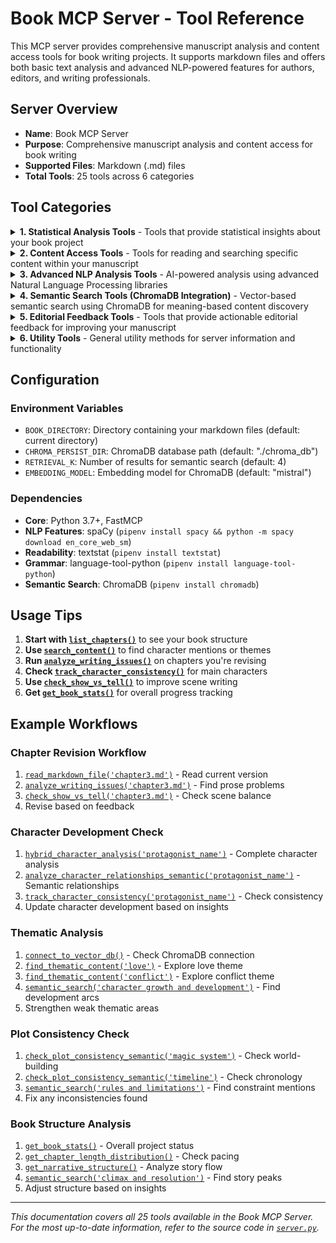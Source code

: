 # Book MCP Server - Tool Reference

This MCP server provides comprehensive manuscript analysis and content access tools for book writing projects. It supports markdown files and offers both basic text analysis and advanced NLP-powered features for authors, editors, and writing professionals.

## Server Overview

- **Name**: Book MCP Server
- **Purpose**: Comprehensive manuscript analysis and content access for book writing
- **Supported Files**: Markdown (.md) files
- **Total Tools**: 25 tools across 6 categories

## Tool Categories

<details>
<summary><strong>1. Statistical Analysis Tools</strong> - Tools that provide statistical insights about your book project</summary>

#### [`list_chapters()`](server.py:89)
**Purpose**: List all chapter files with enhanced metadata including titles and word counts.

**Parameters**: None

**Returns**: List of dictionaries containing:
- `filename`: Chapter filename
- `relative_path`: Path relative to book directory
- `absolute_path`: Full file path
- `chapter_title`: Extracted from first markdown header
- `word_count`: Approximate word count
- `size_bytes`: File size in bytes

**Usage Example**: "Show me all my chapters with their word counts"

---

#### [`get_book_stats()`](server.py:2036)
**Purpose**: Get overall statistics about the entire book project.

**Parameters**: None

**Returns**: Dictionary with:
- `total_chapters`: Number of markdown files
- `total_words`: Total word count across all files
- `total_size_bytes`: Total file size
- `average_words_per_chapter`: Average chapter length
- `book_directory`: Current book directory path

**Usage Example**: "What are my overall book statistics?"

---

#### [`get_chapter_length_distribution()`](server.py:1936)
**Purpose**: Analyze chapter length consistency and distribution.

**Parameters**: None

**Returns**: Dictionary with:
- `total_chapters`: Number of chapters analyzed
- `statistics`: Min, max, average, median word counts
- `distribution`: Categorization of chapters (short/medium/long)
- `consistency_analysis`: Consistency rating and recommendations
- `chapter_details`: Detailed breakdown by chapter

**Usage Example**: "Are my chapters consistently sized?"

---

#### [`get_word_frequency(min_length=3, exclude_common=True, top_n=50)`](server.py:1792)
**Purpose**: Analyze word frequency across all chapters.

**Parameters**:
- `min_length` (int): Minimum word length to include (default: 3)
- `exclude_common` (bool): Whether to exclude common English words (default: True)
- `top_n` (int): Number of top words to return (default: 50)

**Returns**: Dictionary with:
- `summary`: Total words, unique words, vocabulary richness
- `top_words`: Most frequent words with counts and percentages
- `frequency_distribution`: Words grouped by frequency ranges
- `chapter_word_distribution`: Word counts per chapter

**Usage Example**: "What are my most frequently used words?"

---

#### [`get_narrative_structure()`](server.py:1632)
**Purpose**: Analyze story structure, pacing, and narrative elements across all chapters.

**Parameters**: None

**Returns**: Dictionary with:
- `overview`: Total chapters, average length, total words
- `story_arc`: Distribution of setup/rising action/climax/resolution
- `pacing_analysis`: Dialogue, action, and tension density metrics
- `chapter_endings`: Types of chapter endings and their distribution
- `narrative_flow`: Time transitions and flow analysis
- `chapter_details`: Detailed analysis for each chapter

**Usage Example**: "How is my story structured across chapters?"

</details>

<details>
<summary><strong>2. Content Access Tools</strong> - Tools for reading and searching specific content within your manuscript</summary>

#### [`list_markdown_files()`](server.py:1064)
**Purpose**: List all markdown files in the book directory.

**Parameters**: None

**Returns**: List of dictionaries with:
- `filename`: File name
- `relative_path`: Path relative to book directory
- `absolute_path`: Full file path
- `size_bytes`: File size

**Usage Example**: "What files are in my book project?"

---

#### [`read_markdown_file(file_path)`](server.py:1091)
**Purpose**: Read the complete content of a specific markdown file.

**Parameters**:
- `file_path` (str): Path to the markdown file (relative or absolute)

**Returns**: Dictionary with:
- `filename`: File name
- `path`: Full file path
- `size_bytes`: Content size in bytes
- `content`: Complete file content
- `line_count`: Number of lines

**Usage Example**: "Read Chapter 5 for me"

---

#### [`search_content(query, case_sensitive=False)`](server.py:1130)
**Purpose**: Search for specific text across all markdown files.

**Parameters**:
- `query` (str): Text to search for
- `case_sensitive` (bool): Whether search should be case sensitive (default: False)

**Returns**: List of matches with:
- `filename`: File containing the match
- `relative_path`: File path relative to book directory
- `line_number`: Line number of the match
- `line_content`: Content of the matching line
- `match_query`: Original search query

**Usage Example**: "Search for all mentions of 'dragon' in my book"

---

#### [`get_file_summary(file_path, max_lines=10)`](server.py:2070)
**Purpose**: Get a preview and basic stats of a markdown file.

**Parameters**:
- `file_path` (str): Path to the file
- `max_lines` (int): Maximum number of preview lines (default: 10)

**Returns**: Dictionary with:
- `filename`: File name
- `path`: Full file path
- `total_lines`: Total number of lines
- `size_bytes`: File size
- `header_count`: Number of markdown headers
- `preview_lines`: First few lines of content
- `truncated`: Whether content was truncated

**Usage Example**: "Give me a summary of Chapter 3"

</details>

<details>
<summary><strong>3. Advanced NLP Analysis Tools</strong> - AI-powered analysis using advanced Natural Language Processing libraries</summary>

#### [`extract_all_characters()`](server.py:242)
**Purpose**: Automatically discover all character names using advanced NLP.

**Requirements**: spaCy library (`pipenv install spacy && python -m spacy download en_core_web_sm`)

**Parameters**: None

**Returns**: Dictionary with:
- `summary`: Total characters found, categorized by importance
- `main_characters`: Characters with >5 mentions
- `secondary_characters`: Characters with 2-5 mentions
- `isolated_characters`: Characters with only 1 mention
- `insights`: Analysis of character development and suggestions

**Usage Example**: "Who are all the characters in my book?"

---

#### [`find_isolated_characters()`](server.py:140)
**Purpose**: Quickly identify characters that appear infrequently and may need development.

**Requirements**: spaCy library

**Parameters**: None

**Returns**: Dictionary with:
- `summary`: Count of isolated and underused characters
- `isolated_characters`: Characters appearing only once
- `underused_characters`: Characters with 2-3 mentions
- `recommendations`: Specific development suggestions
- `development_priorities`: General guidance for character development

**Usage Example**: "Which characters in my book need more development?"

---

#### [`analyze_character_relationships()`](server.py:367)
**Purpose**: Analyze which characters appear together in scenes and chapters.

**Requirements**: spaCy library

**Parameters**: None

**Returns**: Dictionary with:
- `summary`: Total character pairs and relationship strength categories
- `top_relationships`: Most frequent character co-occurrences
- `isolated_characters`: Characters with no relationships
- `insights`: Relationship density and connectivity analysis

**Usage Example**: "Which characters interact most frequently?"

---

#### [`analyze_readability(chapter_path)`](server.py:495)
**Purpose**: Calculate professional readability metrics (Flesch-Kincaid, Gunning Fog, etc.).

**Requirements**: textstat library (`pipenv install textstat`)

**Parameters**:
- `chapter_path` (str): Path to the chapter file to analyze

**Returns**: Dictionary with:
- `chapter_info`: Basic chapter statistics
- `readability_scores`: Multiple readability metrics
- `text_complexity`: Reading level and assessment
- `recommendations`: Specific suggestions for improvement
- `comparison_benchmarks`: How your score compares to different fiction types

**Usage Example**: "Is Chapter 5 too complex for my target audience?"

---

#### [`comprehensive_grammar_check(chapter_path)`](server.py:612)
**Purpose**: Professional-level grammar and style checking.

**Requirements**: language-tool-python library (`pipenv install language-tool-python`)

**Parameters**:
- `chapter_path` (str): Path to the chapter file to analyze

**Returns**: Dictionary with:
- `chapter_info`: Basic file information
- `summary`: Total issues by category and overall assessment
- `issue_breakdown`: Categorized grammar, style, spelling, and punctuation issues
- `patterns`: Most common issue types and suggestions
- `recommendations`: Prioritized improvement suggestions

**Usage Example**: "What grammar errors are in Chapter 2?"

</details>

<details>
<summary><strong>4. Semantic Search Tools (ChromaDB Integration)</strong> - Vector-based semantic search using ChromaDB for meaning-based content discovery</summary>

#### [`connect_to_vector_db()`](server.py:2100)
**Purpose**: Connect to ChromaDB and list available collections.

**Requirements**: ChromaDB library (`pipenv install chromadb`) and existing database

**Parameters**: None

**Returns**: Dictionary with:
- `status`: Connection status
- `chroma_persist_dir`: Database directory path
- `collections`: Available collections with document counts
- `total_collections`: Number of collections

**Usage Example**: "What collections are available in my vector database?"

---

#### [`semantic_search(query, collection_name="novel_content", n_results=5)`](server.py:2141)
**Purpose**: Search content using natural language queries and vector similarity.

**Requirements**: ChromaDB library

**Parameters**:
- `query` (str): Natural language search query
- `collection_name` (str): ChromaDB collection name (default: "novel_content")
- `n_results` (int): Number of results to return (default: 5)

**Returns**: Dictionary with:
- `query`: Original search query
- `collection`: Collection searched
- `total_results`: Number of results found
- `results`: Ranked results with similarity scores and metadata

**Usage Example**: "Find all content about character development"

---

#### [`find_thematic_content(theme, collection_name="novel_content", n_results=8)`](server.py:2198)
**Purpose**: Discover content related to specific themes or concepts.

**Requirements**: ChromaDB library

**Parameters**:
- `theme` (str): Theme or concept to search for
- `collection_name` (str): ChromaDB collection name (default: "novel_content")
- `n_results` (int): Number of results to return (default: 8)

**Returns**: Dictionary with:
- `theme`: Theme searched for
- `collection`: Collection searched
- `total_matches`: Number of matches found
- `thematic_content`: Ranked thematic matches with strength scores
- `analysis`: Theme coverage assessment

**Usage Example**: "Find all content related to the theme of redemption"

---

#### [`analyze_character_relationships_semantic(character_name, collection_name="novel_content")`](server.py:2262)
**Purpose**: Use vector similarity to find character relationships beyond co-occurrence.

**Requirements**: ChromaDB library

**Parameters**:
- `character_name` (str): Name of character to analyze
- `collection_name` (str): ChromaDB collection name (default: "novel_content")

**Returns**: Dictionary with:
- `character`: Character analyzed
- `collection`: Collection searched
- `semantic_analysis`: Relationship strength and context count
- `relationship_contexts`: Relevant relationship contexts
- `insights`: Analysis of relationship development

**Usage Example**: "How does Sarah relate to other characters emotionally?"

---

#### [`check_plot_consistency_semantic(plot_element, collection_name="novel_content")`](server.py:2339)
**Purpose**: Find potentially contradictory information about plot elements.

**Requirements**: ChromaDB library

**Parameters**:
- `plot_element` (str): Plot element to check (e.g., "magic system", "timeline")
- `collection_name` (str): ChromaDB collection name (default: "novel_content")

**Returns**: Dictionary with:
- `plot_element`: Element analyzed
- `collection`: Collection searched
- `consistency_analysis`: Coverage and mention analysis
- `plot_mentions`: Relevant mentions with relevance scores
- `consistency_recommendations`: Suggestions for maintaining consistency

**Usage Example**: "Check consistency of the magic system throughout my book"

---

#### [`hybrid_character_analysis(character_name, collection_name="novel_content")`](server.py:2421)
**Purpose**: Combine semantic and exact search for comprehensive character analysis.

**Requirements**: ChromaDB library and spaCy

**Parameters**:
- `character_name` (str): Name of character to analyze
- `collection_name` (str): ChromaDB collection name (default: "novel_content")

**Returns**: Dictionary with:
- `character`: Character analyzed
- `analysis_type`: Type of analysis performed
- `semantic_insights`: Semantic relationship analysis
- `exact_mentions`: Exact text matches and locations
- `consistency_analysis`: Character consistency check
- `comprehensive_insights`: Combined analysis insights
- `recommendations`: Actionable suggestions

**Usage Example**: "Give me a complete analysis of my protagonist"

</details>

<details>
<summary><strong>5. Editorial Feedback Tools</strong> - Tools that provide actionable editorial feedback for improving your manuscript</summary>

#### [`analyze_writing_issues(chapter_path)`](server.py:1174)
**Purpose**: Identify specific writing problems in a chapter.

**Parameters**:
- `chapter_path` (str): Path to chapter file

**Returns**: Dictionary with:
- `passive_voice`: Instances of passive voice with suggestions
- `weak_verbs`: Overused weak verbs with counts
- `repetitive_sentence_starts`: Repeated sentence beginnings
- `overused_words`: Words appearing too frequently
- `adverb_overuse`: Excessive adverb usage
- `filler_words`: Unnecessary filler words
- `long_sentences`: Sentences that may be too complex
- `summary`: Overall assessment and statistics

**Usage Example**: "What writing issues are in Chapter 2?"

---

#### [`track_character_consistency(character_name)`](server.py:1310)
**Purpose**: Check character descriptions and traits across all chapters.

**Parameters**:
- `character_name` (str): Name of character to analyze

**Returns**: Dictionary with:
- `character_name`: Character analyzed
- `summary`: Appearance statistics and issue count
- `appearances_by_chapter`: Chapter-by-chapter breakdown
- `physical_descriptions`: Physical description mentions
- `personality_traits`: Personality trait mentions
- `dialogue_examples`: Sample dialogue
- `consistency_analysis`: Issues found and recommendations

**Usage Example**: "Check if Sarah is consistently described throughout my book"

---

#### [`check_show_vs_tell(chapter_path)`](server.py:1457)
**Purpose**: Analyze balance between showing (scenes) vs telling (summary).

**Parameters**:
- `chapter_path` (str): Path to chapter file

**Returns**: Dictionary with:
- `chapter_name`: Chapter analyzed
- `overall_analysis`: Showing/telling percentages and assessment
- `showing_elements`: Dialogue, action, sensory details counts
- `telling_elements`: Summary, exposition, abstract concepts counts
- `paragraph_breakdown`: Paragraph-by-paragraph analysis
- `recommendations`: Specific suggestions for improvement

**Usage Example**: "Is Chapter 4 too heavy on exposition?"

</details>

<details>
<summary><strong>6. Utility Tools</strong> - General utility methods for server information and functionality</summary>

#### [`list_methods()`](server.py:744)
**Purpose**: Show all available methods with descriptions and usage examples.

**Parameters**: None

**Returns**: Dictionary with:
- `server_info`: Server name, purpose, and configuration
- `quick_reference`: All method names and most useful tools
- `method_categories`: Detailed breakdown by category
- `usage_tips`: Getting started recommendations
- `example_workflows`: Common usage patterns and workflows

**Usage Example**: "What methods can I use?"

</details>

## Configuration

### Environment Variables
- `BOOK_DIRECTORY`: Directory containing your markdown files (default: current directory)
- `CHROMA_PERSIST_DIR`: ChromaDB database path (default: "./chroma_db")
- `RETRIEVAL_K`: Number of results for semantic search (default: 4)
- `EMBEDDING_MODEL`: Embedding model for ChromaDB (default: "mistral")

### Dependencies
- **Core**: Python 3.7+, FastMCP
- **NLP Features**: spaCy (`pipenv install spacy && python -m spacy download en_core_web_sm`)
- **Readability**: textstat (`pipenv install textstat`)
- **Grammar**: language-tool-python (`pipenv install language-tool-python`)
- **Semantic Search**: ChromaDB (`pipenv install chromadb`)

## Usage Tips

1. **Start with [`list_chapters()`](server.py:89)** to see your book structure
2. **Use [`search_content()`](server.py:1130)** to find character mentions or themes
3. **Run [`analyze_writing_issues()`](server.py:1174)** on chapters you're revising
4. **Check [`track_character_consistency()`](server.py:1310)** for main characters
5. **Use [`check_show_vs_tell()`](server.py:1457)** to improve scene writing
6. **Get [`get_book_stats()`](server.py:2036)** for overall progress tracking

## Example Workflows

### Chapter Revision Workflow
1. [`read_markdown_file('chapter3.md')`](server.py:1091) - Read current version
2. [`analyze_writing_issues('chapter3.md')`](server.py:1174) - Find prose problems
3. [`check_show_vs_tell('chapter3.md')`](server.py:1457) - Check scene balance
4. Revise based on feedback

### Character Development Check
1. [`hybrid_character_analysis('protagonist_name')`](server.py:2421) - Complete character analysis
2. [`analyze_character_relationships_semantic('protagonist_name')`](server.py:2262) - Semantic relationships
3. [`track_character_consistency('protagonist_name')`](server.py:1310) - Check consistency
4. Update character development based on insights

### Thematic Analysis
1. [`connect_to_vector_db()`](server.py:2100) - Check ChromaDB connection
2. [`find_thematic_content('love')`](server.py:2198) - Explore love theme
3. [`find_thematic_content('conflict')`](server.py:2198) - Explore conflict theme
4. [`semantic_search('character growth and development')`](server.py:2141) - Find development arcs
5. Strengthen weak thematic areas

### Plot Consistency Check
1. [`check_plot_consistency_semantic('magic system')`](server.py:2339) - Check world-building
2. [`check_plot_consistency_semantic('timeline')`](server.py:2339) - Check chronology
3. [`semantic_search('rules and limitations')`](server.py:2141) - Find constraint mentions
4. Fix any inconsistencies found

### Book Structure Analysis
1. [`get_book_stats()`](server.py:2036) - Overall project status
2. [`get_chapter_length_distribution()`](server.py:1936) - Check pacing
3. [`get_narrative_structure()`](server.py:1632) - Analyze story flow
4. [`semantic_search('climax and resolution')`](server.py:2141) - Find story peaks
5. Adjust structure based on insights

---

*This documentation covers all 25 tools available in the Book MCP Server. For the most up-to-date information, refer to the source code in [`server.py`](server.py).*